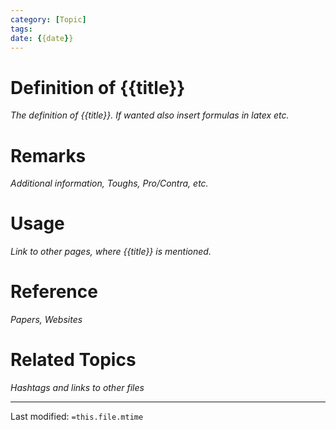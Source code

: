 ```yaml
---
category: [Topic]
tags:
date: {{date}}
---
```


# Definition of {{title}}
_The definition of {{title}}. If wanted also insert formulas $in\ latex$ etc._

# Remarks
_Additional information, Toughs, Pro/Contra, etc._

# Usage
_Link to other pages, where {{title}} is mentioned._

# Reference
_Papers, Websites_

# Related Topics
_Hashtags and links to other files_ 

___
Last modified: `=this.file.mtime`